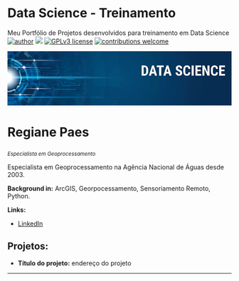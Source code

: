# Data Science - Treinamento
Meu Portfólio de Projetos desenvolvidos para treinamento em Data Science
[![author](https://img.shields.io/badge/author-carlosfab-red.svg)](https://www.linkedin.com/in/regiane-paes) [![](https://img.shields.io/badge/python-3.7+-blue.svg)](https://www.python.org/downloads/release/python-365/) [![GPLv3 license](https://img.shields.io/badge/License-GPLv3-blue.svg)](http://perso.crans.org/besson/LICENSE.html) [![contributions welcome](https://img.shields.io/badge/contributions-welcome-brightgreen.svg?style=flat)](https://github.com/carlosfab/data_science/issues)

<p align="center">
  <img src="banner.png" >
</p>

# Regiane Paes
<sub>*Especialista em Geoprocessamento*</sub>

Especialista em Geoprocessamento na Agência Nacional de Águas desde 2003.

**Background in:** ArcGIS, Georpocessamento, Sensoriamento Remoto, Python.

**Links:**
* [LinkedIn](https://www.linkedin.com/in/regiane-paes/)


## Projetos:

* **Título do projeto:** endereço do projeto


---




